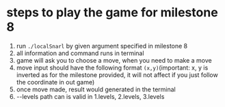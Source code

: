 # steps to play the game for milestone 8
1. run `./localSnarl` by given argument specified in milestone 8
2. all information and command runs in terminal
3. game will ask you to choose a move, when you need to make a move
4. move input should have the following format `(x,y)`(important: x, y is inverted as for the milestone provided, it 
    will not affect if you just follow the coordinate in out game)
5. once move made, result would generated in the terminal
6. --levels path can is valid in 1.levels, 2.levels, 3.levels